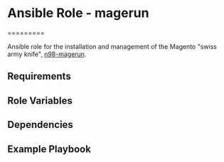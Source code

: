 # Ansible Role - magerun
=========

Ansible role for the installation and management of the Magento "swiss army knife", [n98-magerun](https://github.com/netz98/n98-magerun).

Requirements
------------

Role Variables
--------------

Dependencies
------------

Example Playbook
----------------
